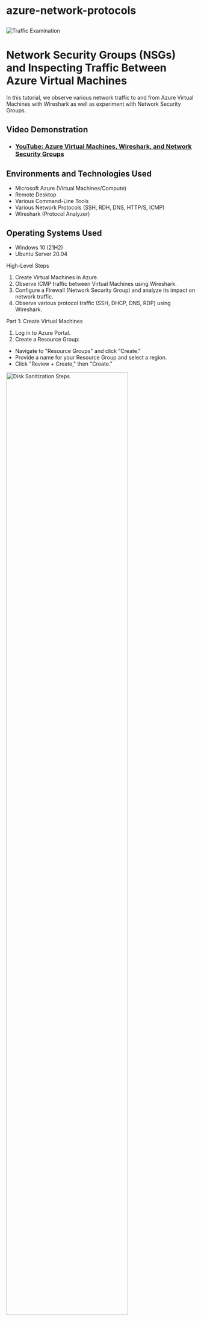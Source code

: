 # azure-network-protocols<p align="center">
<img src="https://i.imgur.com/Ua7udoS.png" alt="Traffic Examination"/>
</p>

<h1>Network Security Groups (NSGs) and Inspecting Traffic Between Azure Virtual Machines</h1>
In this tutorial, we observe various network traffic to and from Azure Virtual Machines with Wireshark as well as experiment with Network Security Groups. <br />


<h2>Video Demonstration</h2>

- ### [YouTube: Azure Virtual Machines, Wireshark, and Network Security Groups](https://www.youtube.com)

<h2>Environments and Technologies Used</h2>

- Microsoft Azure (Virtual Machines/Compute)
- Remote Desktop
- Various Command-Line Tools
- Various Network Protocols (SSH, RDH, DNS, HTTP/S, ICMP)
- Wireshark (Protocol Analyzer)

<h2>Operating Systems Used </h2>

- Windows 10 (21H2)
- Ubuntu Server 20.04

High-Level Steps
1. Create Virtual Machines in Azure.
2. Observe ICMP traffic between Virtual Machines using Wireshark.
3. Configure a Firewall (Network Security Group) and analyze its impact on network traffic.
4. Observe various protocol traffic (SSH, DHCP, DNS, RDP) using Wireshark.

Part 1: Create Virtual Machines
1. Log in to Azure Portal.
2. Create a Resource Group:
 - Navigate to "Resource Groups" and click "Create."
 - Provide a name for your Resource Group and select a region.
 - Click "Review + Create," then "Create."
<img src="https://i.imgur.com/80dflGm.png" height="80%" width="80%" alt="Disk Sanitization Steps"/>

3. Create a Windows 10 Virtual Machine:
 - Navigate to "Virtual Machines" and click "Create."
 - Select the Resource Group you just created.
 - Configure the Virtual Machine:
  - OS: Windows 10
  - Create username and password
  - Head to the Networking section, then create a new virtual network titled "Lab2-vnet"
- Complete the setup and deploy the VM.
<img src="https://i.imgur.com/OcB5To7.png" height="80%" width="80%" alt="Disk Sanitization Steps"/>

<img src="https://i.imgur.com/xZ3RWZ7.png" height="80%" width="80%" alt="Disk Sanitization Steps"/>
<img src="https://i.imgur.com/jw68F2j.png" height="80%" width="80%" alt="Disk Sanitization Steps"/>

<img src="https://i.imgur.com/cG7egU6.png" height="80%" width="80%" alt="Disk Sanitization Steps"/>

Create a Linux (Ubuntu) Virtual Machine:
 - Navigate to "Virtual Machines" and click "Create."
 - Select the same Resource Group and Virtual Network used for the Windows 10 VM.
 - Configure the Virtual Machine:
  - OS: Ubuntu Server 24.04
  - Authentication: Username/Password.
 - Ensure both VMs are in the same Virtual Network and Subnet as the Windows 10 VM.
 - Complete the setup and deploy the VM.
<img src="https://i.imgur.com/d2xLa96.png" height="80%" width="80%" alt="Disk Sanitization Steps"/>

<img src="https://i.imgur.com/ZrMQmr6.png" height="80%" width="80%" alt="Disk Sanitization Steps"/>
<img src="https://i.imgur.com/dBLiQZR.png" height="80%" width="80%" alt="Disk Sanitization Steps"/>

<img src="https://i.imgur.com/juYmQgB.png" height="80%" width="80%" alt="Disk Sanitization Steps"/>

Part 2: Observe ICMP Traffic
1. Use Microsoft Remote Desktop to connect to your Windows 10 Virtual Machine (if on Mac, install the client first).
2. Install Wireshark on the Windows 10 VM:
 - Download and install Wireshark from https://www.wireshark.org/.
3. Open Wireshark and start a packet capture.
4. Filter for ICMP traffic in Wireshark.
5. Retrieve the private IP address of the Ubuntu VM and attempt to ping it from the Windows 10 VM:
 - Open Command Prompt or PowerShell and run: ping <Ubuntu VM Private IP>.
 - Observe the ping requests and replies in Wireshark.
6. From the Windows 10 VM, ping a public website (e.g., www.google.com) and observe the ICMP traffic in Wireshark.
<img src="https://i.imgur.com/7h4ljzy.png" height="80%" width="80%" alt="Disk Sanitization Steps"/>

<img src="https://i.imgur.com/WyUYD91.png" height="80%" width="80%" alt="Disk Sanitization Steps"/>
<img src="https://i.imgur.com/lng3zxn.png" height="80%" width="80%" alt="Disk Sanitization Steps"/>

Part 3: Configure a Firewall (Network Security Group)

Observe ICMP Traffic with Firewall Changes

1. Initiate a continuous ping from your Windows 10 VM to the Ubuntu VM:
 - Command: ping <Ubuntu VM Private IP> -t.
2. Open the Network Security Group associated with the Ubuntu VM.
3. Disable inbound ICMP traffic in the Network Security Group.
4. Observe the ICMP traffic in Wireshark and the command line Ping activity (should stop).
5. Re-enable ICMP traffic in the Network Security Group.
6. Observe the ICMP traffic in Wireshark and the command line Ping activity (should resume).
7. Stop the ping activity.
<img src="https://i.imgur.com/PkDdLb0.png" height="80%" width="80%" alt="Disk Sanitization Steps"/>

<img src="https://i.imgur.com/crq8ePa.png" height="80%" width="80%" alt="Disk Sanitization Steps"/>
<img src="https://i.imgur.com/sW3wVKx.png" height="80%" width="80%" alt="Disk Sanitization Steps"/>

<img src="https://i.imgur.com/hD9GxKO.png" height="80%" width="80%" alt="Disk Sanitization Steps"/>
<img src="https://i.imgur.com/dj5aZ7b.png" height="80%" width="80%" alt="Disk Sanitization Steps"/>

<img src="https://i.imgur.com/Au2EVST.png" height="80%" width="80%" alt="Disk Sanitization Steps"/>
Observe SSH Traffic
In Wireshark, start a new packet capture and filter for SSH traffic.
From the Windows 10 VM, SSH into the Ubuntu VM:
Command: ssh <username>@<Ubuntu VM Private IP>.
Enter the password when prompted (the password will not be visible).
Type commands within the SSH session and observe the SSH traffic in Wireshark.
Exit the SSH session: exit.
<img src="https://i.imgur.com/duWiJLi.png" height="80%" width="80%" alt="Disk Sanitization Steps"/>

<img src="https://i.imgur.com/Au2EVST.png" height="80%" width="80%" alt="Disk Sanitization Steps"/>
<img src="https://i.imgur.com/duWiJLi.png" height="80%" width="80%" alt="Disk Sanitization Steps"/>

<img src="https://i.imgur.com/Au2EVST.png" height="80%" width="80%" alt="Disk Sanitization Steps"/>
Observe DHCP Traffic
In Wireshark, filter for DHCP traffic.
From the Windows 10 VM, issue a new IP address:
Open PowerShell as admin and run: ipconfig /renew.
Observe the DHCP traffic in Wireshark.
In this case our vm maintains the same IP. If we were to release our IP address (ipconfig /release) then renew it (ipconfig /renew) we would see the complete DHCP cycle in wireshark.
<img src="https://i.imgur.com/duWiJLi.png" height="80%" width="80%" alt="Disk Sanitization Steps"/>

<img src="https://i.imgur.com/Au2EVST.png" height="80%" width="80%" alt="Disk Sanitization Steps"/>
Observing the full DHCP Cycle

Open notepad and type the release and renew commands image
<img src="https://i.imgur.com/duWiJLi.png" height="80%" width="80%" alt="Disk Sanitization Steps"/>

<img src="https://i.imgur.com/Au2EVST.png" height="80%" width="80%" alt="Disk Sanitization Steps"/>
Choose a location to save the program. Here we chose c:\program data

You can name the file whatever you want but make sure to save it as a .bat file (this turns it into a simple script that we can run)
<img src="https://i.imgur.com/duWiJLi.png" height="80%" width="80%" alt="Disk Sanitization Steps"/>

<img src="https://i.imgur.com/Au2EVST.png" height="80%" width="80%" alt="Disk Sanitization Steps"/>
Make sure to change the 'save as type' to all files image

Change the directory that PowerShell is accessing to the location of the your .bat file by entering 'cd c:(filelocation)'

In this case I will change the directory to c:\programdata image
<img src="https://i.imgur.com/duWiJLi.png" height="80%" width="80%" alt="Disk Sanitization Steps"/>

<img src="https://i.imgur.com/Au2EVST.png" height="80%" width="80%" alt="Disk Sanitization Steps"/>
Run the DHCP.bat script that was just created by entering '.\dhcp.bat'

This program should temporarily disconnect you from the vm because the IPv4 address is being released and renewed image
<img src="https://i.imgur.com/duWiJLi.png" height="80%" width="80%" alt="Disk Sanitization Steps"/>

<img src="https://i.imgur.com/Au2EVST.png" height="80%" width="80%" alt="Disk Sanitization Steps"/>
Observe the Release - Discover - Offer - Request - Acknowledge steps in the DHCP process image
<img src="https://i.imgur.com/duWiJLi.png" height="80%" width="80%" alt="Disk Sanitization Steps"/>

<img src="https://i.imgur.com/Au2EVST.png" height="80%" width="80%" alt="Disk Sanitization Steps"/>
Observe DNS Traffic
In Wireshark, filter for DNS traffic.
From the Windows 10 VM, use nslookup to find IP addresses for websites:
Example: nslookup www.bing.com.
Observe the DNS traffic in Wireshark.
<img src="https://i.imgur.com/duWiJLi.png" height="80%" width="80%" alt="Disk Sanitization Steps"/>

<img src="https://i.imgur.com/Au2EVST.png" height="80%" width="80%" alt="Disk Sanitization Steps"/>

Observe RDP Traffic
In Wireshark, filter for RDP traffic:
Use the filter: tcp.port == 3389.
Observe the continuous RDP traffic between the Windows 10 VM and your local machine.
<img src="https://i.imgur.com/duWiJLi.png" height="80%" width="80%" alt="Disk Sanitization Steps"/>

<img src="https://i.imgur.com/Au2EVST.png" height="80%" width="80%" alt="Disk Sanitization Steps"/>

